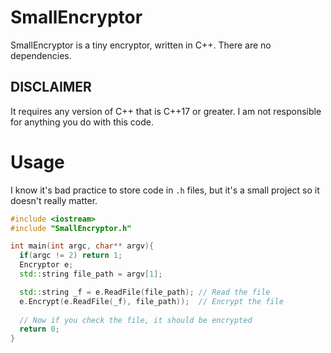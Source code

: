 # SmallEncryptor
SmallEncryptor is a tiny encryptor, written in C++. There are no dependencies.

## DISCLAIMER
It requires any version of C++ that is C++17 or greater. I am not responsible for anything you do with this code.


# Usage
I know it's bad practice to store code in `.h` files, but it's a small project so it doesn't really matter.
```c++
#include <iostream>
#include "SmallEncryptor.h"

int main(int argc, char** argv){
  if(argc != 2) return 1;
  Encryptor e;
  std::string file_path = argv[1];

  std::string _f = e.ReadFile(file_path); // Read the file
  e.Encrypt(e.ReadFile(_f), file_path));  // Encrypt the file
  
  // Now if you check the file, it should be encrypted
  return 0;
}
```
